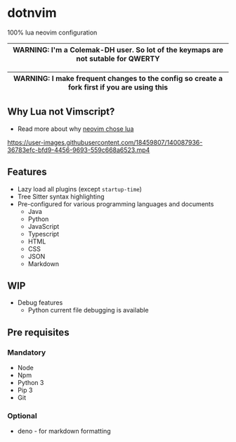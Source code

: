 # dotnvim

100% lua neovim configuration

| WARNING: I'm a Colemak-DH user. So lot of the keymaps are not sutable for QWERTY |
| -------------------------------------------------------------------------------- |

| WARNING: I make frequent changes to the config so create a fork first if you are using this |
| ------------------------------------------------------------------------------------------- |

## Why Lua not Vimscript?

- Read more about why
  [neovim chose lua](https://github.com/neovim/neovim/wiki/FAQ#why-embed-lua-instead-of-x)


<https://user-images.githubusercontent.com/18459807/140087936-36783efc-bfd9-4456-9693-559c668a6523.mp4>

## Features

- Lazy load all plugins (except `startup-time`)
- Tree Sitter syntax highlighting
- Pre-configured for various programming languages and documents
  - Java
  - Python
  - JavaScript
  - Typescript
  - HTML
  - CSS
  - JSON
  - Markdown

## WIP

- Debug features
  - Python current file debugging is available

## Pre requisites

### Mandatory

- Node
- Npm
- Python 3
- Pip 3
- Git

### Optional

- deno - for markdown formatting
